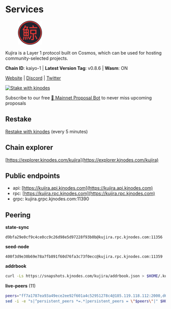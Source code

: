 # Services

<figure><img src="https://raw.githubusercontent.com/kj89/cosmos-images/main/logos/kujira.png" alt=""><figcaption></figcaption></figure>

Kujira is a Layer 1 protocol built on Cosmos, which can be used for  hosting community-selected projects.

**Chain ID**: kaiyo-1 | **Latest Version Tag**: v0.8.6 | **Wasm**: ON

[Website](https://kujira.app) | [Discord](https://discord.gg/teamkujira) | [Twitter](https://twitter.com/TeamKujira)

[![Stake with kjnodes](https://i.ibb.co/cr44Q8j/button-stake-with-kjnodes.png)](https://restake.app/kujira/kujiravaloper1tnuqj73jfn3724lqz34c27tuv80nv336sadqym)

Subscribe to our free [🤖 Mainnet Proposal Bot](https://t.me/kjnodes_proposal_bot) to never miss upcoming proposals

## Restake

[Restake with kjnodes](https://restake.app/kujira/kujiravaloper1tnuqj73jfn3724lqz34c27tuv80nv336sadqym) (every 5 minutes)
## Chain explorer
[https://explorer.kjnodes.com/kujira](https://explorer.kjnodes.com/kujira)

## Public endpoints

* api: [https://kujira.api.kjnodes.com](https://kujira.api.kjnodes.com)
* rpc: [https://kujira.rpc.kjnodes.com](https://kujira.rpc.kjnodes.com)
* grpc: kujira.grpc.kjnodes.com:11390

## Peering

**state-sync**

```text
d9bfa29e0cf9c4ce0cc9c26d98e5d97228f93b0b@kujira.rpc.kjnodes.com:11356
```

**seed-node**

```text
400f3d9e30b69e78a7fb891f60d76fa3c73f0ecc@kujira.rpc.kjnodes.com:11359
```

**addrbook**
```bash
curl -Ls https://snapshots.kjnodes.com/kujira/addrbook.json > $HOME/.kujira/config/addrbook.json
```

**live-peers** (11)
```bash
peers="ff7a1787ea93a49ece2ee92f601a4c52951278c4@185.119.118.112:2000,d6f2eee997d108d4fde5683e31d678427376dfce@77.68.27.75:26656,1d6fceb2a8182e9b91d105053dbe03bc9248bcd0@89.163.146.22:26656,27227b6c380d806bc9c934bdbd8ca060fb61d7df@217.174.247.59:15602,da2673cf09dc2c124947827f4cf5e7c17114d504@142.132.202.98:26656,012b9888db14d1c4cc8f08320ce1921e22fcc329@65.109.33.48:18656,89757803f40da51678451735445ad40d5b15e059@169.155.45.187:26656,b802fbfb83d6400639f17f2883f30a46ee6b05ad@51.210.223.185:32095,09076c7908db88316498cf4cd4702a8d269e0da9@15.235.114.85:26656,c8b74590ce04f0f7c32b1c668290e00ec7ec275e@148.113.8.63:11856,d9bfa29e0cf9c4ce0cc9c26d98e5d97228f93b0b@65.109.88.38:11356"
sed -i -e "s|^persistent_peers *=.*|persistent_peers = \"$peers\"|" $HOME/.kujira/config/config.toml
```
